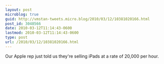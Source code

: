 ```yaml
---
layout: post
microblog: true
guid: http://vmstan-tweets.micro.blog/2010/03/12/10381020166.html
post_id: 3048566
date: 2010-03-12T11:14:43-0600
lastmod: 2010-03-12T11:14:43-0600
type: post
url: /2010/03/12/10381020166.html
---
```

Our Apple rep just told us they're selling iPads at a rate of 20,000 per hour.
